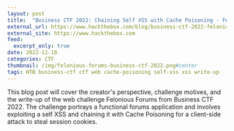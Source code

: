 ```yaml
---
layout: post
title:  "Business CTF 2022: Chaining Self XSS with Cache Poisoning - Felonious Forums"
external_url: https://www.hackthebox.com/blog/business-ctf-2022-felonious-forums-write-up
external_site: https://www.hackthebox.com
feed:
  excerpt_only: true
date: 2022-11-18
categories: CTF
thumbnail: /img/felonious-forums-business-ctf-2022.png#center
tags: HTB business-ctf ctf web cache-poisoning self-xss xss write-up
---
```


This blog post will cover the creator's perspective, challenge motives, and the write-up of the web challenge Felonious Forums from Business CTF 2022. The challenge portrays a functional forums application and involves exploiting a self XSS and chaining it with Cache Poisoning for a client-side attack to steal session cookies.